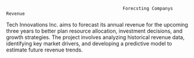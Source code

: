                                                 Forecsting Companys Revenue
Tech Innovations Inc. aims to forecast its annual revenue for the upcoming three years to better plan resource allocation, investment decisions, and growth strategies. The project involves analyzing historical revenue data, identifying key market drivers, and developing a predictive model to estimate future revenue trends.
#
